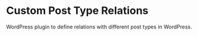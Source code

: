 Custom Post Type Relations
==========================

WordPress plugin to define relations with different post types in WordPress. 
